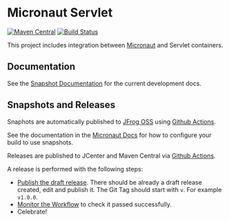 # Micronaut Servlet

[![Maven Central](https://img.shields.io/maven-central/v/io.micronaut.servlet/micronaut-servlet-core.svg?label=Maven%20Central)](https://search.maven.org/search?q=g:%22io.micronaut.servlet%22%20AND%20a:%22micronaut-servlet-core%22)
[![Build Status](https://github.com/micronaut-projects/micronaut-servlet/workflows/Java%20CI/badge.svg)](https://github.com/micronaut-projects/micronaut-servlet/actions)

This project includes integration between [Micronaut](http://micronaut.io) and Servlet containers.

## Documentation

<!-- See the [Documentation](https://micronaut-projects.github.io/micronaut-servlet/latest/guide) for more information. -->

See the [Snapshot Documentation](https://micronaut-projects.github.io/micronaut-servlet/snapshot/guide) for the current development docs.

## Snapshots and Releases

Snaphots are automatically published to [JFrog OSS](https://oss.jfrog.org/artifactory/oss-snapshot-local/) using [Github Actions](https://github.com/micronaut-projects/micronaut-servlet/actions).

See the documentation in the [Micronaut Docs](https://docs.micronaut.io/latest/guide/index.html#usingsnapshots) for how to configure your build to use snapshots.

Releases are published to JCenter and Maven Central via [Github Actions](https://github.com/micronaut-projects/micronaut-servlet/actions).

A release is performed with the following steps:

* [Publish the draft release](https://github.com/micronaut-projects/micronaut-servlet/releases). There should be already a draft release created, edit and publish it. The Git Tag should start with `v`. For example `v1.0.0`.
* [Monitor the Workflow](https://github.com/micronaut-projects/micronaut-servlet/actions?query=workflow%3ARelease) to check it passed successfully.
* Celebrate!
